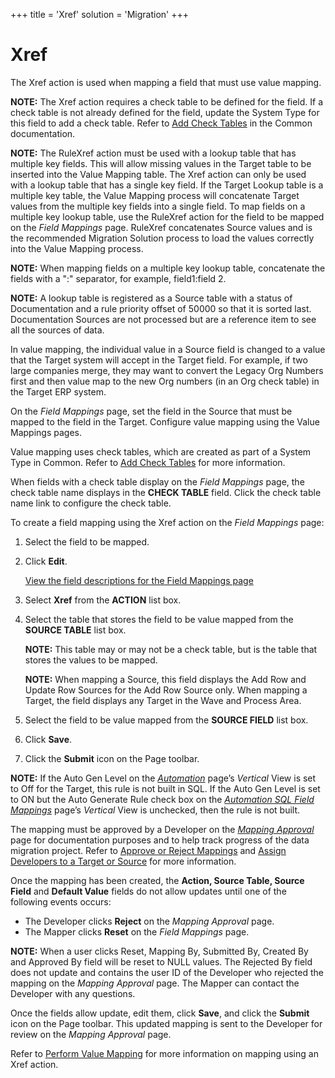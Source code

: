 +++
title = 'Xref'
solution = 'Migration'
+++

# Xref

The Xref action is used when mapping a field that must use value
mapping.

<span style="font-weight: bold;">NOTE:</span> The Xref action requires a
check table to be defined for the field. If a check table is not already
defined for the field, update the System Type for this field to add a
check table. Refer to [Add Check
Tables](../../../Platform/Common/Use_Cases/Add_a%20Lookup%20Table%20Manually.)
in the Common documentation.

<span style="font-weight: bold;">NOTE:</span> The RuleXref action must
be used with a lookup table that has multiple key fields. This will
allow missing values in the Target table to be inserted into the Value
Mapping table. The Xref action can only be used with a lookup table that
has a single key field. If the Target Lookup table is a multiple key
table, the Value Mapping process will concatenate Target values from the
multiple key fields into a single field. To map fields on a multiple key
lookup table, use the RuleXref action for the field to be mapped on the
<span style="font-style: italic;">Field Mappings</span> page. RuleXref
concatenates Source values and is the recommended Migration Solution
process to load the values correctly into the Value Mapping process.

<span style="font-weight: bold;">NOTE:</span> When mapping fields on a
multiple key lookup table, concatenate the fields with a ":" separator,
for example, field1:field 2.

<span style="font-weight: bold;">NOTE:</span> A lookup table is
registered as a Source table with a status of Documentation and a rule
priority offset of 50000 so that it is sorted last. Documentation
Sources are not processed but are a reference item to see all the
sources of data.

In value mapping, the individual value in a Source field is changed to a
value that the Target system will accept in the Target field. For
example, if two large companies merge, they may want to convert the
Legacy Org Numbers first and then value map to the new Org numbers (in
an Org check table) in the Target ERP system.

On the <span style="font-style: italic;">Field Mappings</span> page, set
the field in the Source that must be mapped to the field in the Target.
Configure value mapping using the Value Mappings pages.

Value mapping uses check tables, which are created as part of a System
Type in Common. Refer to [Add Check
Tables](../../../Platform/Common/Use_Cases/Add_a%20Lookup%20Table%20Manually.)
for more information.

When fields with a check table display on the
<span style="font-style: italic;">Field Mappings</span> page, the check
table name displays in the <span style="font-weight: bold;">CHECK
TABLE</span> field. Click the check table name link to configure the
check table.

To create a field mapping using the Xref action on the
<span style="font-style: italic;">Field Mappings</span> page:

1.  Select the field to be mapped.

2.  Click <span style="font-weight: bold;">Edit</span>.
    
    [View the field descriptions for the Field Mappings
    page](../Page_Desc/Field_Mappings_H)

3.  Select **Xref** from the **ACTION** list box.

4.  Select the table that stores the field to be value mapped from the
    **SOURCE TABLE** list box.
    
    **NOTE:** This table may or may not be a check table, but is the
    table that stores the values to be mapped.
    
    **NOTE:** When mapping a Source, this field displays the Add Row and
    Update Row Sources for the Add Row Source only. When mapping a
    Target, the field displays any Target in the Wave and Process Area.

5.  Select the field to be value mapped from the **SOURCE FIELD** list
    box.

6.  Click **Save**.

7.  Click the <span style="font-weight: bold;">Submit</span> icon on the
    Page toolbar.

**NOTE:** If the Auto Gen Level on the
<span style="font-style: italic;">[Automation](../../SQL_AutoGen/Page_Desc/Automation_page)</span>
page’s <span style="font-style: italic;">Vertical</span> View is set to
Off for the Target, this rule is not built in SQL. If the Auto Gen Level
is set to ON but the Auto Generate Rule check box on the
<span style="font-style: italic;">[Automation SQL Field
Mappings](../../SQL_AutoGen/Page_Desc/Automation_SQL_Field_Mappings_H)</span>
page’s <span style="font-style: italic;">Vertical</span> View is
unchecked, then the rule is not built.

The mapping must be approved by a Developer on the *[Mapping
Approval](../Page_Desc/Mapping_Approval_H)* page for documentation
purposes and to help track progress of the data migration project. Refer
to <span style="color: #0000ff;">[Approve or Reject
Mappings](Approve_or_Reject_Mappings)</span> and
<span style="color: #0000ff;">[Assign Developers to a Target or
Source](../../Design/Use_Cases/Add_Developers_and%20Business%20Contacts)</span>
for more information.

Once the mapping has been created, the **Action, Source Table, Source
Field** and **Default Value** fields do not allow updates until one of
the following events occurs:

  - The Developer clicks **Reject** on the *Mapping Approval* page.
  - The Mapper clicks **Reset** on the *Field Mappings* page.

**NOTE:** When a user clicks Reset, Mapping By, Submitted By, Created By
and Approved By field will be reset to NULL values. The Rejected By
field does not update and contains the user ID of the Developer who
rejected the mapping on the <span style="font-style: italic;">Mapping
Approval</span> page. The Mapper can contact the Developer with any
questions.

Once the fields allow update, edit them, click **Save**, and click the
**Submit** icon on the Page toolbar. This updated mapping is sent to the
Developer for review on the *Mapping Approval* page.

Refer to [Perform Value Mapping](Perform_Value_Mapping_Overview) for
more information on mapping using an Xref action.
